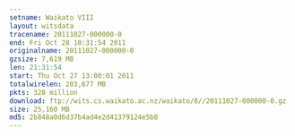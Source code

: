 ```yaml
---
setname: Waikato VIII
layout: witsdata
tracename: 20111027-000000-0
end: Fri Oct 28 10:31:54 2011
originalname: 20111027-000000-0
gzsize: 7,619 MB
len: 21:31:54
start: Thu Oct 27 13:00:01 2011
totalwirelen: 203,677 MB
pkts: 328 million
download: ftp://wits.cs.waikato.ac.nz/waikato/8//20111027-000000-0.gz
size: 25,160 MB
md5: 2b848a0d6d37b4ad4e2d41379124e5b8
---
```

